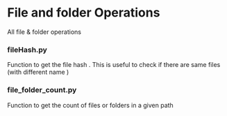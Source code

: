 # File and folder Operations
All file &amp; folder operations 


### fileHash.py
Function to get the file hash . 
This is useful to check if there are same files (with different name )



### file_folder_count.py
Function to get the count of files or folders in a given path


